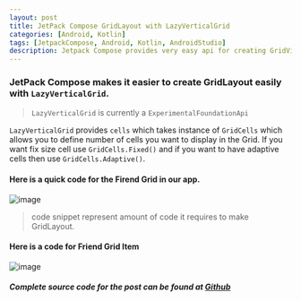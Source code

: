 ```yaml
---
layout: post
title: JetPack Compose GridLayout with LazyVerticalGrid
categories: [Android, Kotlin]
tags: [JetpackCompose, Android, Kotlin, AndroidStudio]
description: Jetpack Compose provides very easy api for creating GridView, and that to without need of XML and Adapters ;-)
---
```

### JetPack Compose makes it easier to create GridLayout easily with ```LazyVerticalGrid```.


> ```LazyVerticalGrid``` is currently a ```ExperimentalFoundationApi```



```LazyVerticalGrid``` provides ```cells``` which takes instance of ```GridCells``` which allows you to define number of cells you want to display in the Grid.
If you want fix size cell use  ```GridCells.Fixed()``` and if you want to have adaptive cells then use ```GridCells.Adaptive()```.


#### Here is a quick code for the Firend Grid in our app.
![image](/assets/images/FriendsGrid.png)
> code snippet represent amount of code it requires to make GridLayout.

#### Here is a code for Friend Grid Item
![image](/assets/images/FriendListItem.png)


##### Complete source code for the post can be found at [Github](https://github.com/pinakinkansara/ComposePlayGround/tree/gridview)